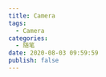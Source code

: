 ```yaml
---
title: Camera
tags:
  - Camera
categories:
  - 随笔
date: 2020-08-03 09:59:59
publish: false
---
```

<style>
.body {
	margin:0;
	padding:0;
	background:#333;
}
.container {
	width:1200px;
	margin:0.31rem auto;
	columns:4;
	column-gap:1rem;
}
.container .box {
	width:100%;
	margin:0 0 10px;
	background:#fff;
	overflow:hidden;
	break-inside:avoid;
}
.container .box img {
	max-width:100%;
}
@media(max-width:1200px) {
	.container {
	columns:3;
	width:calc(100% - 0px);
	box-sizing:border-box;
	padding:0px 0px 0px 0;
}
}
@media(max-width:768px) {
	.container {
	columns:2;
}
}
@media(max-width:350px) {
	.container {
	columns:1;
}
}
</style>

<div class="container">
	<div class="box">
        <img src="/camera/2.webp" alt="">
    </div>
	<div class="box">
	    <img src="/camera/9.webp" alt="">
	</div>
    <div class="box">
        <img src="/camera/1.webp" alt="">
    </div>
    <div class="box">
        <img src="/camera/10.webp" alt="">
    </div>
	<div class="box">
        <img src="/camera/5.webp" alt="">
    </div>
	<div class="box">
	    <img src="/camera/11.webp" alt="">
	</div>
    <div class="box">
        <img src="/camera/4.webp" alt="">
    </div>
	<div class="box">
	    <img src="/camera/6.webp" alt="">
	</div>
    <div class="box">
        <img src="/camera/7.webp" alt="">
    </div>
	<div class="box">
	    <img src="/camera/12.webp" alt="">
	</div>
    <div class="box">
        <img src="/camera/8.webp" alt="">
    </div>
	<div class="box">
	    <img src="/camera/3.webp" alt="">
	</div>
</div>